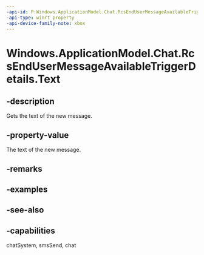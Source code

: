 ```yaml
---
-api-id: P:Windows.ApplicationModel.Chat.RcsEndUserMessageAvailableTriggerDetails.Text
-api-type: winrt property
-api-device-family-note: xbox
---
```


<!-- Property syntax
public string Text { get; }
-->

# Windows.ApplicationModel.Chat.RcsEndUserMessageAvailableTriggerDetails.Text

## -description
Gets the text of the new message.

## -property-value
The text of the new message.

## -remarks

## -examples

## -see-also

## -capabilities
chatSystem, smsSend, chat
